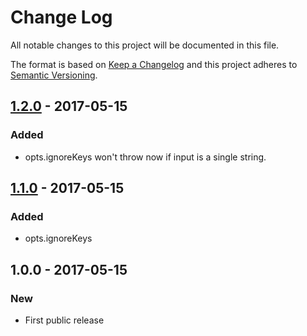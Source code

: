 # Change Log
All notable changes to this project will be documented in this file.

The format is based on [Keep a Changelog](http://keepachangelog.com/)
and this project adheres to [Semantic Versioning](http://semver.org/).

## [1.2.0] - 2017-05-15
### Added
- opts.ignoreKeys won't throw now if input is a single string.

## [1.1.0] - 2017-05-15
### Added
- opts.ignoreKeys

## 1.0.0 - 2017-05-15
### New
- First public release

[1.1.0]: https://github.com/code-and-send/check-types-mini/compare/v1.0.1...v1.1.0
[1.2.0]: https://github.com/code-and-send/check-types-mini/compare/v1.1.0...v1.2.0
